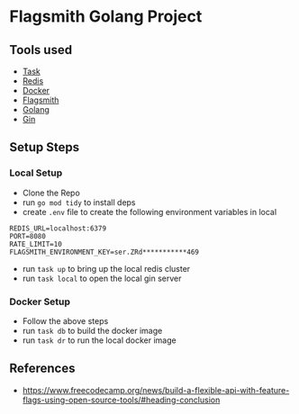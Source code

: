 # Flagsmith Golang Project

## Tools used
- [Task](https://taskfile.dev)
- [Redis](https://redis.io/)
- [Docker](https://www.docker.com/)
- [Flagsmith](https://www.flagsmith.com/)
- [Golang](https://go.dev/)
- [Gin](https://gin-gonic.com/)

## Setup Steps

### Local Setup
- Clone the Repo
- run `go mod tidy` to install deps
- create `.env` file to create the following environment variables in local
```shell
REDIS_URL=localhost:6379
PORT=8080
RATE_LIMIT=10
FLAGSMITH_ENVIRONMENT_KEY=ser.ZRd***********469
```
- run `task up` to bring up the local redis cluster
- run `task local` to open the local gin server

### Docker Setup

- Follow the above steps
- run `task db` to build the docker image
- run `task dr` to run the local docker image

## References
- https://www.freecodecamp.org/news/build-a-flexible-api-with-feature-flags-using-open-source-tools/#heading-conclusion
